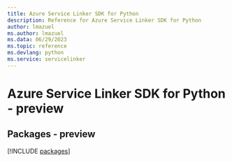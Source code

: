 ```yaml
---
title: Azure Service Linker SDK for Python
description: Reference for Azure Service Linker SDK for Python
author: lmazuel
ms.author: lmazuel
ms.data: 06/29/2023
ms.topic: reference
ms.devlang: python
ms.service: servicelinker
---
```

# Azure Service Linker SDK for Python - preview
## Packages - preview
[!INCLUDE [packages](service-linker-index.md)]